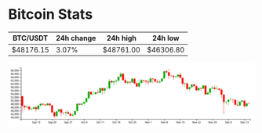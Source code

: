 # Bitcoin Stats

BTC/USDT|24h change|24h high|24h low|
|---|---|---|---|
|$48176.15|3.07%|$48761.00|$46306.80|

<img src="./chart.svg">
